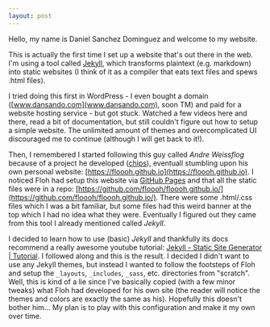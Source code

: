 ```yaml
---
layout: post
---
```


Hello, my name is Daniel Sanchez Dominguez and welcome to my website.

This is actually the first time I set up a website that's out there in the web.
I'm using a tool called [Jekyll](https://jekyllrb.com), which transforms 
plaintext (e.g. markdown) into static websites (I think of it as a compiler that 
eats text files and spews .html files).

I tried doing this first in WordPress - I even bought a domain 
([www.dansando.com](www.dansando.com), soon TM) and paid for a website hosting 
service - but got stuck. Watched a few videos here and there, read a bit of 
documentation, but still couldn't figure out how to setup a simple website.
The unlimited amount of themes and overcomplicated UI discouraged me to 
continue (although I will get back to it!).

Then, I remembered I started following this guy called *Andre Weissflog* because
 of a project he developed ([chips](https://github.com/floooh/chips)),
eventuall stumbling upon his own personal website: [https://floooh.github.io](https://floooh.github.io).
I noticed Floh had setup this website via [GitHub Pages](https://pages.github.com)
and that all the static files were in a repo: [https://github.com/floooh/floooh.github.io/](https://github.com/floooh/floooh.github.io/).
There were some .html/.css files which I was a bit familiar, but some files had 
this weird banner at the top which I had no idea what they were. Eventually I 
figured out they came from this tool I already mentioned called _Jekyll_.

I decided to learn how to use (basic) _Jekyll_ and thankfully its docs recommend
 a really awesome youtube tutorial: 
[Jekyll - Static Site Generator | Tutorial](https://www.youtube.com/playlist?list=PLLAZ4kZ9dFpOPV5C5Ay0pHaa0RJFhcmcB).
I followed along and this is the result. I decided I didn't want to use 
any Jekyll themes, but instead I wanted to follow the footsteps of Floh and 
setup the `_layouts`, `_includes`, `_sass`, etc. directories from "scratch".
Well, this is kind of a lie since I've basically copied (with a few minor tweaks) 
what Floh had developed for his own site (the reader will notice the themes and 
colors are exactly the same as his). Hopefully this doesn't bother him...
My plan is to play with this configuration and make it my own over time.
